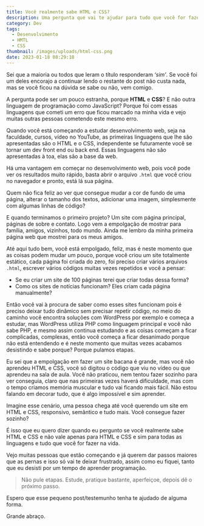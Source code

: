 ```yaml
---
title: Você realmente sabe HTML e CSS?
description: Uma pergunta que vai te ajudar para tudo que você for fazer na vida.
category: Dev
tags:
  - Desenvolvimento
  - HMTL
  - CSS
thumbnail: /images/uploads/html-css.png
date: 2023-01-18 08:29:18
---
```

Sei que a maioria ou todos que leram o título responderam *‘sim’*. Se você foi um deles encorajo a continuar lendo o restante do post não custa nada, mas se você ficou na dúvida se sabe ou não, vem comigo.

A pergunta pode ser um pouco estranha, porque **HTML** e **CSS**? E não outra linguagem de programação como JavaScript? Porque foi com essas linguagens que cometi um erro que ficou marcado na minha vida e vejo muitas outras pessoas cometendo este mesmo erro.

Quando você está começando a estudar desenvolvimento web, seja na faculdade, cursos, vídeo no YouTube, as primeiras linguagens que lhe são apresentadas são o HTML e o CSS, independente se futuramente você se tornar um dev front end ou back end. Essas linguagens não são apresentadas à toa, elas são a base da web.

Há uma vantagem em começar no desenvolvimento web, pois você pode ver os resultados muito rápido, basta abrir o arquivo `.html` que você criou no navegador e pronto, está lá sua página.

Quem não fica feliz ao ver que consegue mudar a cor de fundo de uma página, alterar o tamanho dos textos, adicionar uma imagem, simplesmente com algumas linhas de código?

E quando terminamos o primeiro projeto? Um site com página principal, páginas de sobre e contato. Logo vem a empolgação de mostrar para família, amigos, vizinhos, todo mundo. 
Ainda me lembro da minha primeira página web que mostrei para os meus amigos.

Até aqui tudo bem, você está empolgado, feliz, mas é neste momento que as coisas podem mudar um pouco, porque você criou um site totalmente estático, cada página foi criada do zero, foi preciso criar vários arquivos `.html`, escrever vários códigos muitas vezes repetidos e você a pensar:

* Se eu criar um site de 100 páginas terei que criar todas dessa forma?
* Como os sites de notícias funcionam? Eles criam cada página manualmente?

Então você vai à procura de saber como esses sites funcionam pois é preciso deixar tudo dinâmico sem precisar repetir código, no meio do caminho você encontra soluções com WordPress por exemplo e começa a estudar, mas WordPress utiliza PHP como linguagem principal e você não sabe PHP, e mesmo assim continua estudando e as coisas começam a ficar complicadas, complexas, então você começa a ficar desanimado porque não está entendendo e é neste momento que muitas vezes acabamos desistindo e sabe porque? Porque pulamos etapas.

Eu sei que a empolgação em fazer um site bacana é grande, mas você não aprendeu HTML e CSS, você só digitou o código que viu no vídeo ou que aprendeu na sala de aula. Você não praticou, nem tentou fazer sozinho para ver conseguia, claro que nas primeiras vezes haverá dificuldade, mas com o tempo criamos memória muscular e tudo vai ficando mais fácil. Não estou falando em decorar tudo, que é algo impossível e sim aprender.

Imagine esse cenário, uma pessoa chega até você querendo um site em HTML e CSS, responsivo, semântico e tudo mais. Você consegue fazer sozinho?

É isso que eu quero dizer quando eu pergunto se você realmente sabe HTML e CSS e não vale apenas para HTML e CSS e sim para todas as linguagens e tudo que você for fazer na vida.

Vejo muitas pessoas que estão começando e já querem dar passos maiores que as pernas e isso só vai te deixar frustrado, assim como eu fiquei, tanto que eu desisti por um tempo de aprender programação. 

> Não pule etapas. Estude, pratique bastante, aperfeiçoe, depois dê o próximo passo.

Espero que esse pequeno post/testemunho tenha te ajudado de alguma forma.

Grande abraço.